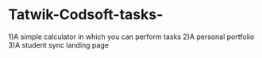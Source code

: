 # Tatwik-Codsoft-tasks-
1)A simple calculator in which you can perform tasks 
2)A personal portfolio 
3)A student sync landing page 
